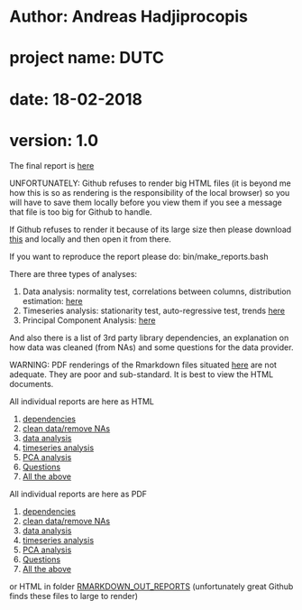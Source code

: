 # Author: Andreas Hadjiprocopis
# project name: DUTC
# date: 18-02-2018
# version: 1.0

The final report is [here](../master/RMARKDOWN_OUT_REPORTS/7.final_report.html)

UNFORTUNATELY: Github refuses to render big HTML files
(it is beyond me how this is so as rendering is the responsibility of the local browser)
so you will have to save them locally before you view them if you see a message that file is too big for Github to handle.

If Github refuses to render it because of its large size then please download [this](https://github.com/hadjiprocopis/DUTC/blob/master/RMARKDOWN_OUT_REPORTS/7.final_report.html?raw=true) and
locally and then open it from there.

If you want to reproduce the report please do:  bin/make_reports.bash

There are three types of analyses:
1. Data analysis: normality test, correlations between columns, distribution estimation: [here](../master/RMARKDOWN-REPORTS/timeseries.html)
2. Timeseries analysis: stationarity test, auto-regressive test, trends [here](../master/RMARKDOWN-REPORTS/timeseries.html)
3. Principal Component Analysis: [here](../master/RMARKDOWN-REPORTS/pca.html)

And also there is a list of 3rd party library dependencies,
an explanation on how data was cleaned (from NAs) and some questions
for the data provider.

WARNING: PDF renderings of the Rmarkdown files situated [here](../master/RMARKDOWN_IN)
are not adequate. They are poor and sub-standard. It is best to
view the HTML documents.

All individual reports are here as HTML
1. [dependencies](../master/RMARKDOWN_OUT_REPORTS/1.dependencies.html)
2. [clean data/remove NAs](../master/RMARKDOWN_OUT_REPORTS/2.clean_dataset.html)
3. [data analysis](../master/RMARKDOWN_OUT_REPORTS/3.data.html)
4. [timeseries analysis](../master/RMARKDOWN_OUT_REPORTS/4.timeseries.html)
5. [PCA analysis](../master/RMARKDOWN_OUT_REPORTS/5.pca.html)
6. [Questions](../master/RMARKDOWN_OUT_REPORTS/6.questions.html)
7. [All the above](../master/RMARKDOWN_OUT_REPORTS/7.final_report.html)

All individual reports are here as PDF
1. [dependencies](../master/RMARKDOWN_OUT_REPORTS/1.dependencies.pdf)
2. [clean data/remove NAs](../master/RMARKDOWN_OUT_REPORTS/2.clean_dataset.pdf)
3. [data analysis](../master/RMARKDOWN_OUT_REPORTS/3.data.pdf)
4. [timeseries analysis](../master/RMARKDOWN_OUT_REPORTS/4.timeseries.pdf)
5. [PCA analysis](../master/RMARKDOWN_OUT_REPORTS/5.pca.pdf)
6. [Questions](../master/RMARKDOWN_OUT_REPORTS/6.questions.pdf)
7. [All the above](../master/RMARKDOWN_OUT_REPORTS/7.final_report.pdf)

or HTML in folder [RMARKDOWN_OUT_REPORTS](../master/RMARKDOWN_OUT_REPORTS/)
(unfortunately great Github finds these files to large to render)
